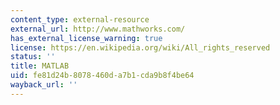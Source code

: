 ```yaml
---
content_type: external-resource
external_url: http://www.mathworks.com/
has_external_license_warning: true
license: https://en.wikipedia.org/wiki/All_rights_reserved
status: ''
title: MATLAB
uid: fe81d24b-8078-460d-a7b1-cda9b8f4be64
wayback_url: ''
---
```

